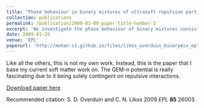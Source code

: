 ```yaml
---
title: "Phase behaviour in binary mixtures of ultrasoft repulsive particles"
collection: publications
permalink: /publication/2009-01-09-paper-title-number-3
excerpt: 'We investigate the phase behaviour of binary mixtures consisting of two ultrasoft species labeled 1 and 2, using the liquid-state theory and the classical density functional theory.'
date: 2009-01-29
venue: 'EPL'
paperurl: 'http://mohan-s1.github.io/files/likos_overduin_binarymix_epl.pdf'
---
```

 Like all the others, this is not my own work. Instead, this is the paper that I base my current soft matter work on. The GEM-n potential is really fascinating due to it being solely contingent on repulsive interactions.

[Download paper here](http://mohan-s1.github.io/files/likos_overduin_binarymix_epl.pdf)

Recommended citation: S. D. Overduin and C. N. Likos 2009 *EPL* **85** 26003.
